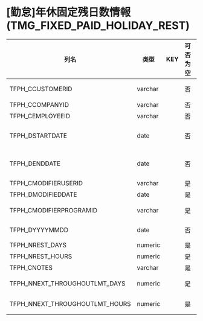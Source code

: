 # [勤怠]年休固定残日数情報(TMG_FIXED_PAID_HOLIDAY_REST)
| 列名   | 类型   | KEY  | 可否为空 | 注释   |
| ---- | ---- | ---- | ---- | ---- |
|TFPH_CCUSTOMERID|varchar||否|顧客ｺｰﾄﾞ                        固定：01|
|TFPH_CCOMPANYID|varchar||否|法人ｺｰﾄﾞ|
|TFPH_CEMPLOYEEID|varchar||否|社員番号|
|TFPH_DSTARTDATE|date||否|ﾃﾞｰﾀ開始日                      固定：1900/01/01|
|TFPH_DENDDATE|date||否|ﾃﾞｰﾀ終了日                      固定：2222/12/31|
|TFPH_CMODIFIERUSERID|varchar||是|更新者|
|TFPH_DMODIFIEDDATE|date||是|更新日|
|TFPH_CMODIFIERPROGRAMID|varchar||是|更新プログラムID|
|TFPH_DYYYYMMDD|date||否|基準日                          YYYY/MM/DD|
|TFPH_NREST_DAYS|numeric||是|残日数|
|TFPH_NREST_HOURS|numeric||是|残時間数|
|TFPH_CNOTES|varchar||是|備考|
|TFPH_NNEXT_THROUGHOUTLMT_DAYS|numeric||是|次回付与時繰越上限日数|
|TFPH_NNEXT_THROUGHOUTLMT_HOURS|numeric||是|次回付与時繰越上限時間数|
